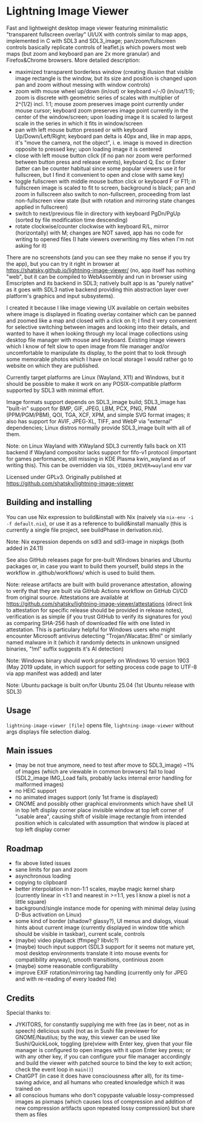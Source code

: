 # Lightning Image Viewer

Fast and lightweight desktop image viewer featuring minimalistic "transparent fullscreen overlay" UI/UX with controls similar to map apps, implemented in C with SDL3 and SDL3_image; pan/zoom/fullscreen controls basically replicate controls of leaflet.js which powers most web maps (but zoom and keyboard pan are 2x more granular) and Firefox&Chrome browsers. More detailed description:
- maximized transparent borderless window (creating illusion that visible image rectangle is the window, but its size and position is changed upon pan and zoom without messing with window controls)
- zoom with mouse wheel up/down (in/out) or keyboard =/-/0 (in/out/1:1); zoom is discrete with geometric series of scales with multiplier of 2^(1/2) incl. 1:1; mouse zoom preserves image point currently under mouse cursor; keyboard zoom preserves image point currently in the center of the window/screen; upon loading image it is scaled to largest scale in the series in which it fits in window/screen
- pan with left mouse button pressed or with keyboard Up/Down/Left/Right; keyboard pan delta is 40px and, like in map apps, it's "move the camera, not the object", i. e. image is moved in direction opposite to pressed key; upon loading image it is centered
- close with left mouse button click (if no pan nor zoom were performed between button press and release events), keyboard Q, Esc or Enter (latter can be counter habitual since some popular viewers use it for fullscreen, but I find it convenient to open and close with same key)
- toggle fullscreen with middle mouse button click or keyboard F or F11; in fullscreen image is scaled to fit to screen, background is black; pan and zoom in fullscreen also switch to non-fullscreen, proceeding from last non-fullscreen view state (but with rotation and mirroring state changes applied in fullscreen)
- switch to next/previous file in directory with keyboard PgDn/PgUp (sorted by file modification time descending)
- rotate clockwise/counter clockwise with keyboard R/L, mirror (horizontally) with M; changes are NOT saved, app has no code for writing to opened files (I hate viewers overwriting my files when I'm not asking for it)

There are no screenshots (and you can see they make no sense if you try the app), but you can try it right in browser at https://shatsky.github.io/lightning-image-viewer/ (no, app itself has nothing "web", but it can be compiled to WebAssembly and run in browser using Emscripten and its backend in SDL3; natively built app is as "purely native" as it goes with SDL3 native backend providing thin abstraction layer over platform's graphics and input subsystems).

I created it because I like image viewing UX available on certain websites where image is displayed in floating overlay container which can be panned and zoomed like a map and closed with a click on it; I find it very convenient for selective switching between images and looking into their details, and wanted to have it when looking through my local image collections using desktop file manager with mouse and keyboard. Existing image viewers which I know of felt slow to open image from file manager and/or uncomfortable to manipulate its display, to the point that to look through some memorable photos which I have on local storage I would rather go to website on which they are published.

Currently target platforms are Linux (Wayland, X11) and Windows, but it should be possible to make it work on any POSIX-compatible platform supported by SDL3 with minimal effort.

Image formats support depends on SDL3_image build; SDL3_image has "built-in" support for BMP, GIF, JPEG, LBM, PCX, PNG, PNM (PPM/PGM/PBM), QOI, TGA, XCF, XPM, and simple SVG format images; it also has support for AVIF, JPEG-XL, TIFF, and WebP via "external" dependencies; Linux distros normally provide SDL3_image built with all of them.

Note: on Linux Wayland with XWayland SDL3 currently falls back on X11 backend if Wayland compositor lacks support for fifo-v1 protocol (important for games performance, still missing in KDE Plasma kwin_wayland as of writing this). This can be overridden via `SDL_VIDEO_DRIVER=wayland` env var

Licensed under GPLv3. Originally published at https://github.com/shatsky/lightning-image-viewer

## Building and installing

You can use Nix expression to build&install with Nix (naively via `nix-env -i -f default.nix`), or use it as a reference to build&install manually (this is currently a single file project, see buildPhase in derivation.nix).

Note: Nix expression depends on sdl3 and sdl3-image in nixpkgs (both added in 24.11)

See also GitHub releases page for pre-built Windows binaries and Ubuntu packages or, in case you want to build them yourself, build steps in the workflow in .github/workflows/ which is used to build them.

Note: release artifacts are built with build provenance attestation, allowing to verify that they are built via GitHub Actions workflow on GitHub CI/CD from original source. Attestations are available at https://github.com/shatsky/lightning-image-viewer/attestations (direct link to attestation for specific release should be provided in release notes), verification is as simple (if you trust GitHub to verify its signatures for you) as comparing SHA-256 hash of downloaded file with one listed in attestation. This is particulary helpful for Windows users who might encounter Microsoft antivirus detecting "Trojan/Wacatac.B!ml" or similarly named malware in it (which it randomly detects in unknown unsigned binaries, "!ml" suffix suggests it's AI detection)

Note: Windows binary should work properly on Windows 10 version 1903 (May 2019 update, in which support for setting process code page to UTF-8 via app manifest was added) and later

Note: Ubuntu package is built on/for Ubuntu 25.04 (1st Ubuntu release with SDL3)

## Usage

`lightning-image-viewer [file]` opens file, `lightning-image-viewer` without args displays file selection dialog.

## Main issues

- (may be not true anymore, need to test after move to SDL3_image) ~1% of images (which are viewable in common browsers) fail to load (SDL2_image IMG_Load fails, probably lacks internal error handling for malformed images)
- no HEIC support
- no animated images support (only 1st frame is displayed)
- GNOME and possibly other graphical environments which have shell UI in top left display corner place invisible window at top left corner of "usable area", causing shift of visible image rectangle from intended position which is calculated with assumption that window is placed at top left display corner

## Roadmap

- fix above listed issues
- sane limits for pan and zoom
- asynchronous loading
- copying to clipboard
- better interpolation in non-1:1 scales, maybe magic kernel sharp (currently linear in <1:1 and nearest in >=1:1, yes I know a pixel is not a little square)
- background/single instance mode for opening with minimal delay (using D-Bus activation on Linux)
- some kind of border (shadow? glassy?), UI menus and dialogs, visual hints about current image (currently displayed in window title which should be visible in taskbar), current scale, controls
- (maybe) video playback (ffmpeg? libvlc?)
- (maybe) touch input support (SDL3 support for it seems not mature yet, most desktop environments translate it into mouse events for compatibility anyway), smooth transitions, continious zoom
- (maybe) some reasonable configurability
- improve EXIF rotation/mirroring tag handling (currently only for JPEG and with re-reading of every loaded file)

## Credits

Special thanks to:
- JYKITORS, for constantly supplying me with free (as in beer, not as in speech) delicious sushi (not as in Sushi file previewer for GNOME/Nautilus; by the way, this viewer can be used like Sushi/QuickLook, toggling (pre)view with Enter key, given that your file manager is configured to open images with it upon Enter key press; or with any other key, if you can configure your file manager accordingly and build the viewer with patched source to bind the key to exit action; check the event loop in `main()`)
- ChatGPT (in case it does have consciousness after all), for its time-saving advice, and all humans who created knowledge which it was trained on
- all conscious humans who don't copypaste valuable lossy-compressed images as pixmaps (which causes loss of compression and addition of new compression artifacts upon repeated lossy compression) but share them as files

